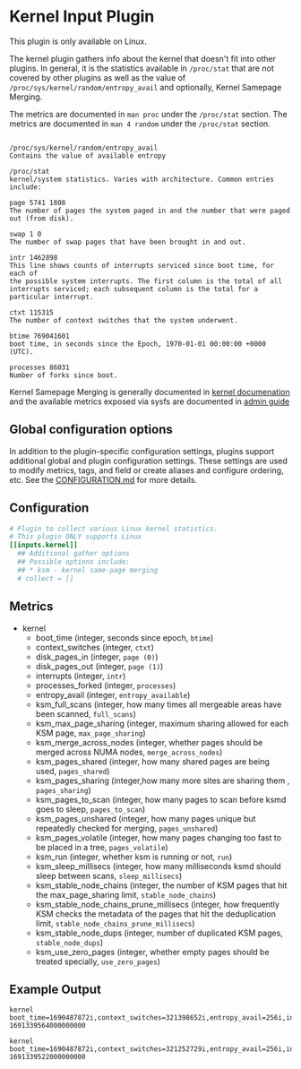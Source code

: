 # Kernel Input Plugin

This plugin is only available on Linux.

The kernel plugin gathers info about the kernel that doesn't fit into other
plugins. In general, it is the statistics available in `/proc/stat` that are not
covered by other plugins as well as the value of
`/proc/sys/kernel/random/entropy_avail` and optionally, Kernel Samepage Merging.

The metrics are documented in `man proc` under the `/proc/stat` section.
The metrics are documented in `man 4 random` under the `/proc/stat` section.

```text

/proc/sys/kernel/random/entropy_avail
Contains the value of available entropy

/proc/stat
kernel/system statistics. Varies with architecture. Common entries include:

page 5741 1808
The number of pages the system paged in and the number that were paged out (from disk).

swap 1 0
The number of swap pages that have been brought in and out.

intr 1462898
This line shows counts of interrupts serviced since boot time, for each of
the possible system interrupts. The first column is the total of all
interrupts serviced; each subsequent column is the total for a particular interrupt.

ctxt 115315
The number of context switches that the system underwent.

btime 769041601
boot time, in seconds since the Epoch, 1970-01-01 00:00:00 +0000 (UTC).

processes 86031
Number of forks since boot.
```

Kernel Samepage Merging is generally documented in [kernel documenation][1] and
the available metrics exposed via sysfs are documented in [admin guide][2]

[1]: https://www.kernel.org/doc/html/latest/mm/ksm.html
[2]: https://www.kernel.org/doc/html/latest/admin-guide/mm/ksm.html#ksm-daemon-sysfs-interface

## Global configuration options <!-- @/docs/includes/plugin_config.md -->

In addition to the plugin-specific configuration settings, plugins support
additional global and plugin configuration settings. These settings are used to
modify metrics, tags, and field or create aliases and configure ordering, etc.
See the [CONFIGURATION.md][CONFIGURATION.md] for more details.

[CONFIGURATION.md]: ../../../docs/CONFIGURATION.md#plugins

## Configuration

```toml @sample.conf
# Plugin to collect various Linux kernel statistics.
# This plugin ONLY supports Linux
[[inputs.kernel]]
  ## Additional gather options
  ## Possible options include:
  ## * ksm - kernel same-page merging
  # collect = []
```

## Metrics

- kernel
  - boot_time (integer, seconds since epoch, `btime`)
  - context_switches (integer, `ctxt`)
  - disk_pages_in (integer, `page (0)`)
  - disk_pages_out (integer, `page (1)`)
  - interrupts (integer, `intr`)
  - processes_forked (integer, `processes`)
  - entropy_avail (integer, `entropy_available`)
  - ksm_full_scans (integer, how many times all mergeable areas have been scanned, `full_scans`)
  - ksm_max_page_sharing (integer, maximum sharing allowed for each KSM page, `max_page_sharing`)
  - ksm_merge_across_nodes (integer, whether pages should be merged across NUMA nodes, `merge_across_nodes`)
  - ksm_pages_shared (integer, how many shared pages are being used, `pages_shared`)
  - ksm_pages_sharing (integer,how many more sites are sharing them , `pages_sharing`)
  - ksm_pages_to_scan (integer, how many pages to scan before ksmd goes to sleep, `pages_to_scan`)
  - ksm_pages_unshared (integer, how many pages unique but repeatedly checked for merging, `pages_unshared`)
  - ksm_pages_volatile (integer, how many pages changing too fast to be placed in a tree, `pages_volatile`)
  - ksm_run (integer, whether ksm is running or not, `run`)
  - ksm_sleep_millisecs (integer, how many milliseconds ksmd should sleep between scans, `sleep_millisecs`)
  - ksm_stable_node_chains (integer, the number of KSM pages that hit the max_page_sharing limit, `stable_node_chains`)
  - ksm_stable_node_chains_prune_millisecs (integer, how frequently KSM checks the metadata of the pages that hit the deduplication limit, `stable_node_chains_prune_millisecs`)
  - ksm_stable_node_dups (integer, number of duplicated KSM pages, `stable_node_dups`)
  - ksm_use_zero_pages (integer, whether empty pages should be treated specially, `use_zero_pages`)

## Example Output

```text
kernel boot_time=1690487872i,context_switches=321398652i,entropy_avail=256i,interrupts=141868628i,processes_forked=946492i 1691339564000000000

kernel boot_time=1690487872i,context_switches=321252729i,entropy_avail=256i,interrupts=141783427i,ksm_full_scans=0i,ksm_max_page_sharing=256i,ksm_merge_across_nodes=1i,ksm_pages_shared=0i,ksm_pages_sharing=0i,ksm_pages_to_scan=100i,ksm_pages_unshared=0i,ksm_pages_volatile=0i,ksm_run=0i,ksm_sleep_millisecs=20i,ksm_stable_node_chains=0i,ksm_stable_node_chains_prune_millisecs=2000i,ksm_stable_node_dups=0i,ksm_use_zero_pages=0i,processes_forked=946467i 1691339522000000000

```
